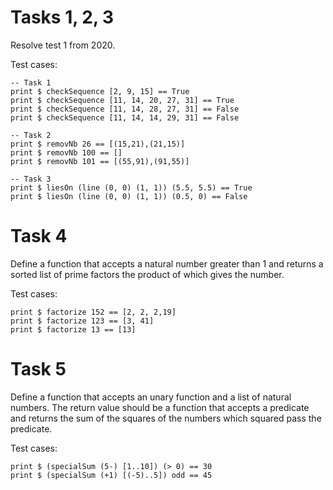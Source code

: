# Tasks 1, 2, 3

Resolve test 1 from 2020.

Test cases:

    -- Task 1
    print $ checkSequence [2, 9, 15] == True
    print $ checkSequence [11, 14, 20, 27, 31] == True
    print $ checkSequence [11, 14, 28, 27, 31] == False
    print $ checkSequence [11, 14, 14, 29, 31] == False

    -- Task 2
    print $ removNb 26 == [(15,21),(21,15)]
    print $ removNb 100 == []
    print $ removNb 101 == [(55,91),(91,55)]

    -- Task 3
    print $ liesOn (line (0, 0) (1, 1)) (5.5, 5.5) == True
    print $ liesOn (line (0, 0) (1, 1)) (0.5, 0) == False

# Task 4

Define a function that accepts a natural number greater than 1 and returns a sorted list of prime factors the product of which gives the number.

Test cases:

    print $ factorize 152 == [2, 2, 2,19]
    print $ factorize 123 == [3, 41]
    print $ factorize 13 == [13]

# Task 5

Define a function that accepts an unary function and a list of natural numbers. The return value should be a function that accepts a predicate and returns the sum of the squares of the numbers which squared pass the predicate.

Test cases:

    print $ (specialSum (5-) [1..10]) (> 0) == 30
    print $ (specialSum (+1) [(-5)..5]) odd == 45

